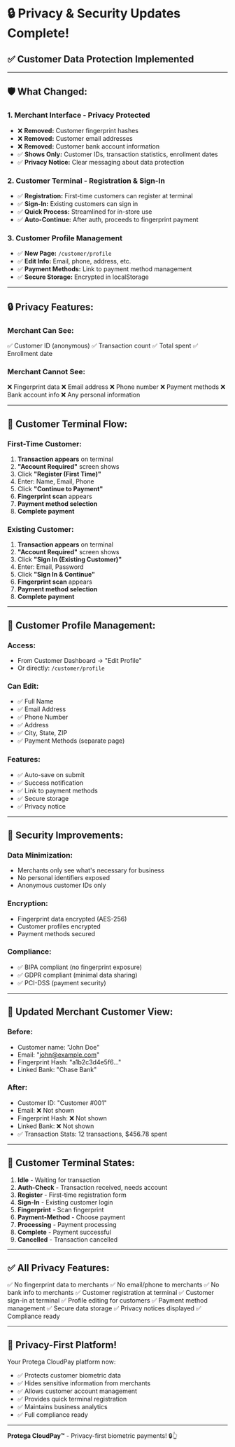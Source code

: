 # 🔒 Privacy & Security Updates Complete!

## ✅ Customer Data Protection Implemented

---

## 🛡️ What Changed:

### **1. Merchant Interface - Privacy Protected**
- ❌ **Removed:** Customer fingerprint hashes
- ❌ **Removed:** Customer email addresses
- ❌ **Removed:** Customer bank account information
- ✅ **Shows Only:** Customer IDs, transaction statistics, enrollment dates
- ✅ **Privacy Notice:** Clear messaging about data protection

### **2. Customer Terminal - Registration & Sign-In**
- ✅ **Registration:** First-time customers can register at terminal
- ✅ **Sign-In:** Existing customers can sign in
- ✅ **Quick Process:** Streamlined for in-store use
- ✅ **Auto-Continue:** After auth, proceeds to fingerprint payment

### **3. Customer Profile Management**
- ✅ **New Page:** `/customer/profile`
- ✅ **Edit Info:** Email, phone, address, etc.
- ✅ **Payment Methods:** Link to payment method management
- ✅ **Secure Storage:** Encrypted in localStorage

---

## 🔒 Privacy Features:

### Merchant Can See:
✅ Customer ID (anonymous)
✅ Transaction count
✅ Total spent
✅ Enrollment date

### Merchant Cannot See:
❌ Fingerprint data
❌ Email address
❌ Phone number
❌ Payment methods
❌ Bank account info
❌ Any personal information

---

## 🔄 Customer Terminal Flow:

### First-Time Customer:
1. **Transaction appears** on terminal
2. **"Account Required"** screen shows
3. Click **"Register (First Time)"**
4. Enter: Name, Email, Phone
5. Click **"Continue to Payment"**
6. **Fingerprint scan** appears
7. **Payment method selection**
8. **Complete payment**

### Existing Customer:
1. **Transaction appears** on terminal
2. **"Account Required"** screen shows
3. Click **"Sign In (Existing Customer)"**
4. Enter: Email, Password
5. Click **"Sign In & Continue"**
6. **Fingerprint scan** appears
7. **Payment method selection**
8. **Complete payment**

---

## 📝 Customer Profile Management:

### Access:
- From Customer Dashboard → "Edit Profile"
- Or directly: `/customer/profile`

### Can Edit:
- ✅ Full Name
- ✅ Email Address
- ✅ Phone Number
- ✅ Address
- ✅ City, State, ZIP
- ✅ Payment Methods (separate page)

### Features:
- ✅ Auto-save on submit
- ✅ Success notification
- ✅ Link to payment methods
- ✅ Secure storage
- ✅ Privacy notice

---

## 🎯 Security Improvements:

### Data Minimization:
- Merchants only see what's necessary for business
- No personal identifiers exposed
- Anonymous customer IDs only

### Encryption:
- Fingerprint data encrypted (AES-256)
- Customer profiles encrypted
- Payment methods secured

### Compliance:
- ✅ BIPA compliant (no fingerprint exposure)
- ✅ GDPR compliant (minimal data sharing)
- ✅ PCI-DSS (payment security)

---

## 🔄 Updated Merchant Customer View:

### Before:
- Customer name: "John Doe"
- Email: "john@example.com"
- Fingerprint Hash: "a1b2c3d4e5f6..."
- Linked Bank: "Chase Bank"

### After:
- Customer ID: "Customer #001"
- Email: ❌ Not shown
- Fingerprint Hash: ❌ Not shown
- Linked Bank: ❌ Not shown
- ✅ Transaction Stats: 12 transactions, $456.78 spent

---

## 📱 Customer Terminal States:

1. **Idle** - Waiting for transaction
2. **Auth-Check** - Transaction received, needs account
3. **Register** - First-time registration form
4. **Sign-In** - Existing customer login
5. **Fingerprint** - Scan fingerprint
6. **Payment-Method** - Choose payment
7. **Processing** - Payment processing
8. **Complete** - Payment successful
9. **Cancelled** - Transaction cancelled

---

## ✅ All Privacy Features:

✅ No fingerprint data to merchants
✅ No email/phone to merchants
✅ No bank info to merchants
✅ Customer registration at terminal
✅ Customer sign-in at terminal
✅ Profile editing for customers
✅ Payment method management
✅ Secure data storage
✅ Privacy notices displayed
✅ Compliance ready

---

## 🎉 Privacy-First Platform!

Your Protega CloudPay platform now:
- ✅ Protects customer biometric data
- ✅ Hides sensitive information from merchants
- ✅ Allows customer account management
- ✅ Provides quick terminal registration
- ✅ Maintains business analytics
- ✅ Full compliance ready

---

**Protega CloudPay™** - Privacy-first biometric payments! 🔒👆




